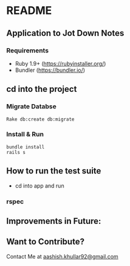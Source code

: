 # README



## Application to Jot Down Notes

### Requirements
* Ruby 1.9+ (https://rubyinstaller.org/)
* Bundler (https://bundler.io/)


## cd into the project 

### Migrate Databse 




```
Rake db:create db:migrate
```




### Install & Run

```
bundle install
rails s
```




## How to run the test suite

* cd into app and run 
### rspec

## Improvements in Future:



## Want to Contribute?

Contact Me at aashish.khullar92@gmail.com
